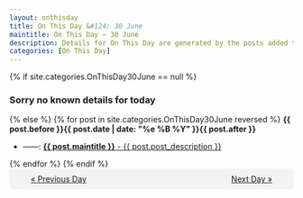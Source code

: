 ```yaml
---
layout: onthisday
title: On This Day &#124; 30 June
maintitle: On This Day — 30 June
description: Details for On This Day are generated by the posts added to the website so the content is subject to changes/updates over time.
categories: [On This Day]
---
```


{% if site.categories.OnThisDay30June == null %}
<h3>Sorry no known details for today</h3>
{% else %}
{% for post in site.categories.OnThisDay30June reversed %}
<strong>{{ post.before }}{{ post.date | date: "%e %B %Y" }}{{ post.after }}</strong>
<ul>
<li> ——: <a class="{{ post.class }}" href="{{ post.url }}"><strong>{{ post.maintitle }}</strong> - {{ post.post_description }}</a></li>
</ul>
{% endfor %}
{% endif %}
<br />
<div style="background-color: #f3f3f3; padding: 10px; border-radius: 5px; text-align: center; display: flex; justify-content: space-evenly;">
<a href="/onthisday/06/06-29">« Previous Day</a>
<span style="visibility:hidden;">[ Visit Leap Year February 29 ]</span>
<a href="/onthisday/07/07-01">Next Day »</a>
</div>

